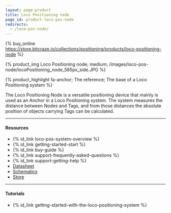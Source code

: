 ```yaml
---
layout: page-product
title: Loco Positioning node
page_id: product-loco-pos-node
redirects:
  - /loco-pos-node/
---
```


{% buy_online https://store.bitcraze.io/collections/positioning/products/loco-positioning-node %}

{% product_img Loco Positioning node; medium;
/images/loco-pos-node/locoPositioning_node_585px_side.JPG
%}

{% product_highlight
fa-anchor;
The reference;
The base of a Loco Positioning system
%}

The Loco Positioning Node is a versatile positioning device that mainly is used
as an Anchor in a Loco Positioning system. The system measures
the distance between Nodes and Tags, and from those distances the
absolute position of objects carrying Tags can be calculated.

---

#### Resources

- {% id_link loco-pos-system-overview %}
- {% id_link getting-started-start %}
- {% id_link buy-guide %}
- {% id_link support-frequently-asked-questions %}
- {% id_link support-getting-help %}
- [Datasheet](/documentation/hardware/loco_node/loco_node-datasheet.pdf)
- [Schematics](/documentation/hardware/loco_node/loco_node_reve.pdf)
- [Store](https://store.bitcraze.io/collections/positioning/products/loco-positioning-node)

---

#### Tutorials

* {% id_link getting-started-with-the-loco-positioning-system %}

